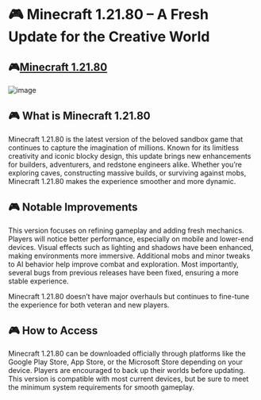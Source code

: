 # 🎮 Minecraft 1.21.80 – A Fresh Update for the Creative World
## 🎮[Minecraft 1.21.80](https://apkmodjoy.net/minecraft-1-21-80/)
![image](https://github.com/user-attachments/assets/a5a2eb84-d510-4bd5-b16c-1a6e447b1a14)
## 🎮 What is Minecraft 1.21.80

Minecraft 1.21.80 is the latest version of the beloved sandbox game that continues to capture the imagination of millions. Known for its limitless creativity and iconic blocky design, this update brings new enhancements for builders, adventurers, and redstone engineers alike. Whether you’re exploring caves, constructing massive builds, or surviving against mobs, Minecraft 1.21.80 makes the experience smoother and more dynamic.

## 🎮 Notable Improvements

This version focuses on refining gameplay and adding fresh mechanics. Players will notice better performance, especially on mobile and lower-end devices. Visual effects such as lighting and shadows have been enhanced, making environments more immersive. Additional mobs and minor tweaks to AI behavior help improve combat and exploration. Most importantly, several bugs from previous releases have been fixed, ensuring a more stable experience.

Minecraft 1.21.80 doesn’t have major overhauls but continues to fine-tune the experience for both veteran and new players.

## 🎮 How to Access

Minecraft 1.21.80 can be downloaded officially through platforms like the Google Play Store, App Store, or the Microsoft Store depending on your device. Players are encouraged to back up their worlds before updating. This version is compatible with most current devices, but be sure to meet the minimum system requirements for smooth gameplay.

<!--

**Here are some ideas to get you started:**

🙋‍♀️ A short introduction - what is your organization all about?
🌈 Contribution guidelines - how can the community get involved?
👩‍💻 Useful resources - where can the community find your docs? Is there anything else the community should know?
🍿 Fun facts - what does your team eat for breakfast?
🧙 Remember, you can do mighty things with the power of [Markdown](https://docs.github.com/github/writing-on-github/getting-started-with-writing-and-formatting-on-github/basic-writing-and-formatting-syntax)
-->
